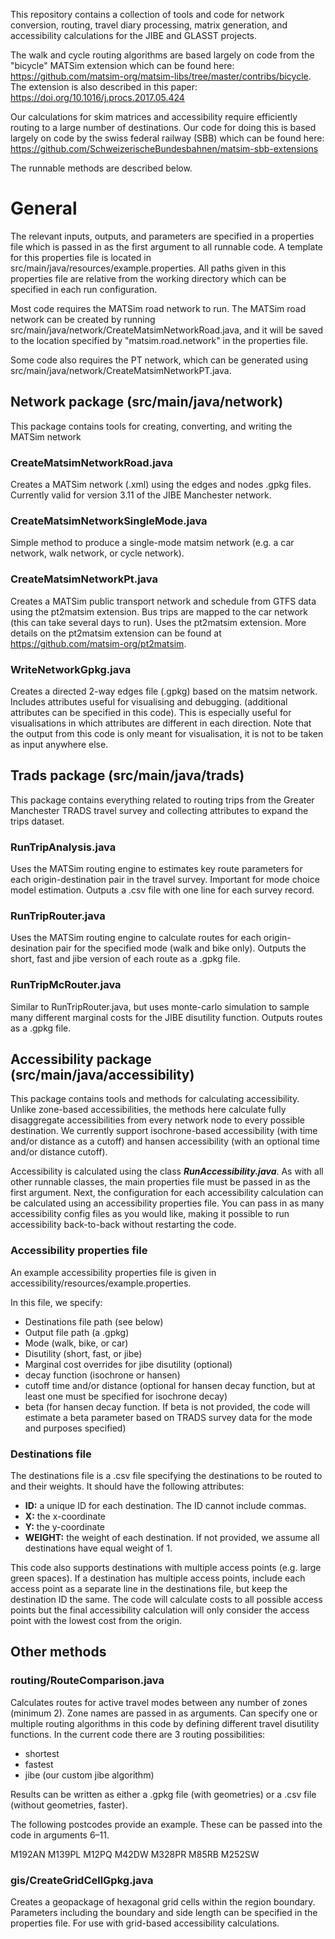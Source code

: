 This repository contains a collection of tools and code for network 
conversion, routing, travel diary processing, matrix generation, and accessibility calculations for 
the JIBE and GLASST projects.

The walk and cycle routing algorithms are based largely on code from the "bicycle" MATSim extension which
can be found here: https://github.com/matsim-org/matsim-libs/tree/master/contribs/bicycle.
The extension is also described in this paper: https://doi.org/10.1016/j.procs.2017.05.424

Our calculations for skim matrices and accessibility require efficiently routing to a large number of destinations.
Our code for doing this is based largely on code by the swiss federal railway (SBB) which can be found here:
https://github.com/SchweizerischeBundesbahnen/matsim-sbb-extensions

The runnable methods are described below.

# General

The relevant inputs, outputs, and parameters are specified in a properties file which is passed in as the first argument to all runnable code. A template for this properties file is located in src/main/java/resources/example.properties. All paths given in this properties file are relative from the working directory which can be specified in each run configuration.

Most code requires the MATSim road network to run. The MATSim road network can be created by running src/main/java/network/CreateMatsimNetworkRoad.java, and it will be saved to the location specified by "matsim.road.network" in the properties file.

Some code also requires the PT network, which can be generated using src/main/java/network/CreateMatsimNetworkPT.java.

## Network package (src/main/java/network)

This package contains tools for creating, converting, and writing the MATSim network

### CreateMatsimNetworkRoad.java

Creates a MATSim network (.xml) using the edges and nodes .gpkg files. Currently valid for version 3.11 of the JIBE Manchester network.

### CreateMatsimNetworkSingleMode.java

Simple method to produce a single-mode matsim network (e.g. a car network, walk network, or cycle network).

### CreateMatsimNetworkPt.java

Creates a MATSim public transport network and schedule from GTFS data using the pt2matsim extension. Bus trips are mapped to the car network (this can take several days to run). Uses the pt2matsim extension. More details on the pt2matsim extension can be found at https://github.com/matsim-org/pt2matsim.

### WriteNetworkGpkg.java

Creates a directed 2-way edges file (.gpkg) based on the matsim network. Includes attributes useful for visualising and debugging.
(additional attributes can be specified in this code).
This is especially useful for visualisations in which attributes are different in each direction.
Note that the output from this code is only meant for visualisation, it is not to be taken as input anywhere else.

## Trads package (src/main/java/trads)
This package contains everything related to routing trips from the Greater Manchester TRADS travel survey and collecting attributes to expand the trips dataset.

### RunTripAnalysis.java

Uses the MATSim routing engine to estimates key route parameters for each origin-destination pair in the travel survey. 
Important for mode choice model estimation. Outputs a .csv file with one line for each survey record.

### RunTripRouter.java

Uses the MATSim routing engine to calculate routes for each origin-desination pair for the specified mode (walk and bike only). 
Outputs the short, fast and jibe version of each route as a .gpkg file.

### RunTripMcRouter.java

Similar to RunTripRouter.java, but uses monte-carlo simulation to sample many different marginal costs for the JIBE disutility function. 
Outputs routes as a .gpkg file.

## Accessibility package (src/main/java/accessibility)

This package contains tools and methods for calculating accessibility. 
Unlike zone-based accessibilities, the methods here calculate fully disaggregate accessibilities from every network node to every possible destination. 
We currently support isochrone-based accessibility (with time and/or distance as a cutoff) and hansen accessibility (with an optional time and/or distance cutoff).

Accessibility is calculated using the class **_RunAccessibility.java_**. As with all other runnable classes, the main properties file must be passed in as the first argument. Next, the configuration for each accessibility calculation can be calculated using an accessibility properties file. You can pass in as many accessibility config files as you would like, making it possible to run accessibility back-to-back without restarting the code.

### Accessibility properties file

An example accessibility properties file is given in accessibility/resources/example.properties.

In this file, we specify:
- Destinations file path (see below)
- Output file path (a .gpkg)
- Mode (walk, bike, or car)
- Disutility (short, fast, or jibe)
- Marginal cost overrides for jibe disutility (optional)
- decay function (isochrone or hansen)
- cutoff time and/or distance (optional for hansen decay function, but at least one must be specified for isochrone decay)
- beta (for hansen decay function. If beta is not provided, the code will estimate a beta parameter based on TRADS survey data for the mode and purposes specified)

### Destinations file

The destinations file is a .csv file specifying the destinations to be routed to and their weights. 
It should have the following attributes:
 
 - **ID:** a unique ID for each destination. The ID cannot include commas.
 - **X:** the x-coordinate
 - **Y:** the y-coordinate
 - **WEIGHT:** the weight of each destination. If not provided, we assume all destinations have equal weight of 1.
 
This code also supports destinations with multiple access points (e.g. large green spaces). 
If a destination has multiple access points, include each access point as a separate line in the destinations file, but keep the destination ID the same.
The code will calculate costs to all possible access points but the final accessibility calculation will only consider the access point with the lowest cost from the origin.

## Other methods

### routing/RouteComparison.java

Calculates routes for active travel modes between any number of zones (minimum 2). Zone names are passed in as arguments. 
Can specify one or multiple routing algorithms in this code by defining different travel disutility functions. 
In the current code there are 3 routing possibilities:
- shortest
- fastest
- jibe (our custom jibe algorithm)

Results can be written as either a .gpkg file (with geometries) or a .csv file (without geometries, faster). 

The following postcodes provide an example. These can be passed into the code in arguments 6–11.

M192AN
M139PL
M12PQ
M42DW
M328PR
M85RB
M252SW

### gis/CreateGridCellGpkg.java
Creates a geopackage of hexagonal grid cells within the region boundary. Parameters including the boundary and side length can be specified in the properties file. For use with grid-based accessibility calculations.

